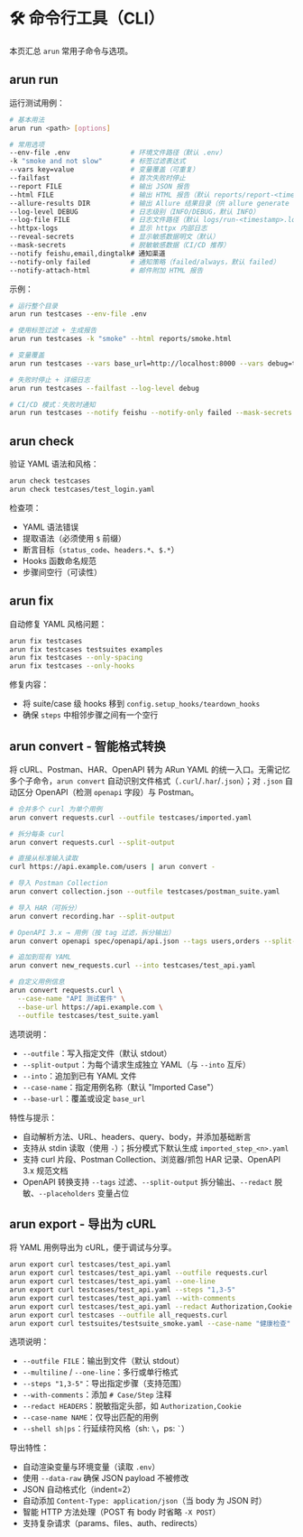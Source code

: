 # 🛠 命令行工具（CLI）

本页汇总 `arun` 常用子命令与选项。

## arun run

运行测试用例：

```bash
# 基本用法
arun run <path> [options]

# 常用选项
--env-file .env               # 环境文件路径（默认 .env）
-k "smoke and not slow"       # 标签过滤表达式
--vars key=value              # 变量覆盖（可重复）
--failfast                    # 首次失败时停止
--report FILE                 # 输出 JSON 报告
--html FILE                   # 输出 HTML 报告（默认 reports/report-<timestamp>.html）
--allure-results DIR          # 输出 Allure 结果目录（供 allure generate 使用）
--log-level DEBUG             # 日志级别（INFO/DEBUG，默认 INFO）
--log-file FILE               # 日志文件路径（默认 logs/run-<timestamp>.log）
--httpx-logs                  # 显示 httpx 内部日志
--reveal-secrets              # 显示敏感数据明文（默认）
--mask-secrets                # 脱敏敏感数据（CI/CD 推荐）
--notify feishu,email,dingtalk# 通知渠道
--notify-only failed          # 通知策略（failed/always，默认 failed）
--notify-attach-html          # 邮件附加 HTML 报告
```

示例：

```bash
# 运行整个目录
arun run testcases --env-file .env

# 使用标签过滤 + 生成报告
arun run testcases -k "smoke" --html reports/smoke.html

# 变量覆盖
arun run testcases --vars base_url=http://localhost:8000 --vars debug=true

# 失败时停止 + 详细日志
arun run testcases --failfast --log-level debug

# CI/CD 模式：失败时通知
arun run testcases --notify feishu --notify-only failed --mask-secrets
```

## arun check

验证 YAML 语法和风格：

```bash
arun check testcases
arun check testcases/test_login.yaml
```

检查项：
- YAML 语法错误
- 提取语法（必须使用 `$` 前缀）
- 断言目标（`status_code`、`headers.*`、`$.*`）
- Hooks 函数命名规范
- 步骤间空行（可读性）

## arun fix

自动修复 YAML 风格问题：

```bash
arun fix testcases
arun fix testcases testsuites examples
arun fix testcases --only-spacing
arun fix testcases --only-hooks
```

修复内容：
- 将 suite/case 级 hooks 移到 `config.setup_hooks/teardown_hooks`
- 确保 `steps` 中相邻步骤之间有一个空行

<a id="format-conversion"></a>
## arun convert - 智能格式转换

将 cURL、Postman、HAR、OpenAPI 转为 ARun YAML 的统一入口。无需记忆多个子命令，`arun convert` 自动识别文件格式（`.curl`/`.har`/`.json`）；对 `.json` 自动区分 OpenAPI（检测 `openapi` 字段）与 Postman。

```bash
# 合并多个 curl 为单个用例
arun convert requests.curl --outfile testcases/imported.yaml

# 拆分每条 curl
arun convert requests.curl --split-output

# 直接从标准输入读取
curl https://api.example.com/users | arun convert -

# 导入 Postman Collection
arun convert collection.json --outfile testcases/postman_suite.yaml

# 导入 HAR（可拆分）
arun convert recording.har --split-output

# OpenAPI 3.x → 用例（按 tag 过滤，拆分输出）
arun convert openapi spec/openapi/api.json --tags users,orders --split-output

# 追加到现有 YAML
arun convert new_requests.curl --into testcases/test_api.yaml

# 自定义用例信息
arun convert requests.curl \
  --case-name "API 测试套件" \
  --base-url https://api.example.com \
  --outfile testcases/test_suite.yaml
```

选项说明：
- `--outfile`：写入指定文件（默认 stdout）
- `--split-output`：为每个请求生成独立 YAML（与 `--into` 互斥）
- `--into`：追加到已有 YAML 文件
- `--case-name`：指定用例名称（默认 "Imported Case"）
- `--base-url`：覆盖或设定 `base_url`

特性与提示：
- 自动解析方法、URL、headers、query、body，并添加基础断言
- 支持从 stdin 读取（使用 `-`）；拆分模式下默认生成 `imported_step_<n>.yaml`
- 支持 curl 片段、Postman Collection、浏览器/抓包 HAR 记录、OpenAPI 3.x 规范文档
- OpenAPI 转换支持 `--tags` 过滤、`--split-output` 拆分输出、`--redact` 脱敏、`--placeholders` 变量占位

## arun export - 导出为 cURL

将 YAML 用例导出为 cURL，便于调试与分享。

```bash
arun export curl testcases/test_api.yaml
arun export curl testcases/test_api.yaml --outfile requests.curl
arun export curl testcases/test_api.yaml --one-line
arun export curl testcases/test_api.yaml --steps "1,3-5"
arun export curl testcases/test_api.yaml --with-comments
arun export curl testcases/test_api.yaml --redact Authorization,Cookie
arun export curl testcases --outfile all_requests.curl
arun export curl testsuites/testsuite_smoke.yaml --case-name "健康检查"
```

选项说明：
- `--outfile FILE`：输出到文件（默认 stdout）
- `--multiline` / `--one-line`：多行或单行格式
- `--steps "1,3-5"`：导出指定步骤（支持范围）
- `--with-comments`：添加 `# Case/Step` 注释
- `--redact HEADERS`：脱敏指定头部，如 `Authorization,Cookie`
- `--case-name NAME`：仅导出匹配的用例
- `--shell sh|ps`：行延续符风格（sh: `\`，ps: `` ` ``）

导出特性：
- 自动渲染变量与环境变量（读取 `.env`）
- 使用 `--data-raw` 确保 JSON payload 不被修改
- JSON 自动格式化（indent=2）
- 自动添加 `Content-Type: application/json`（当 body 为 JSON 时）
- 智能 HTTP 方法处理（POST 有 body 时省略 `-X POST`）
- 支持复杂请求（params、files、auth、redirects）


